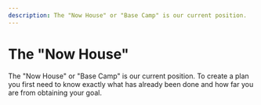 ```yaml
---
description: The "Now House" or "Base Camp" is our current position.
---
```


# The "Now House"

The "Now House" or "Base Camp" is our current position. To create a plan you first need to know exactly what has already been done and how far you are from obtaining your goal. 

